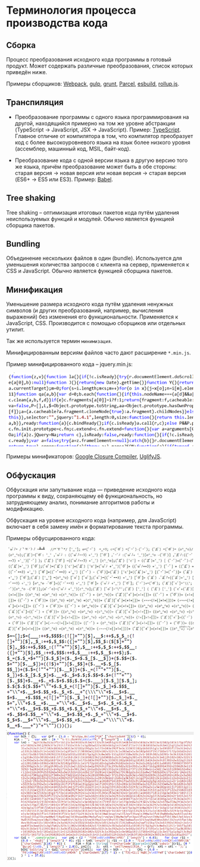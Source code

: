 # Терминология процесса производства кода

## Сборка

Процесс преобразования исходного кода программы в готовый продукт. Может содержать различные преобразования, список которых приведён ниже.

Примеры сборщиков: [Webpack](https://webpack.js.org/ "Webpack"), [gulp](https://gulpjs.com/ "gulp"), [grunt](https://gruntjs.com/ "grunt"), [Parcel](https://parceljs.org/ "Parcel"), [esbuild](https://esbuild.github.io/), [rollup.js](https://rollupjs.org/guide/en/).

## Транспиляция

+ Преобразование программы с одного языка программирования на другой, находящийся примерно на том же уровне абстракции (TypeScript → JavaScript, JSX → JavaScript). Пример: [TypeScript](https://www.typescriptlang.org/ "TypeScript").  
Главное отличие от компилятора в том, что компилятор преобразует код с более высокоуровневого языка на язык более низкого уровня (ассемблер, машинный код, MSIL, байт-код).

+ Преобразование кода с одной версии языка в другую версию того же языка, причём преобразование может быть в обе стороны: старая версия → новая версия или новая версия → старая версия (ES6+ → ES5 или ES3). Пример: [Babel](https://babeljs.io/ "Babel").

## Tree shaking

Tree shaking – оптимизация итоговых пакетов кода путём удаления неиспользуемых функций и модулей. Обычно является функцией сборщика пакетов.

## Bundling

Объединение нескольких файлов в один (bundle). Используется для уменьшения количества запросов с клиента на сервер, применяется к CSS и JavaScript. Обычно является функцией сборщика пакетов. 

## Минификация

Уменьшение размера исходного кода путём удаления ненужных символов (и других преобразований, например, вычисления выражений) без изменения его функциональности. Применяется к JavaScript, CSS. Производится с помощью сборщиков или отдельных утилит.

Так же используется термин `минимизация`.

Минифицированным версиям файлов часто дают расширение `*.min.js`.

Пример минифицированного кода – jquery.min.js:

![jquery.min.js](img/jquery.min.js.png)

Примеры минификаторов: [Google Closure Compiler](https://developers.google.com/closure/compiler/), [UglifyJS](https://github.com/mishoo/UglifyJS).

## Обфускация

Обфускация или запутывание кода — приведение исходного кода программы к виду, сохраняющему её функциональность, но затрудняющему анализ, понимание алгоритмов работы и модификацию.

Обфускация на уровне исходного кода (например, для JavaScript) включает в себя замену имён и форматирование текста программы.

Примеры обфусцированного кода:

![Обфускация](img/obfuscate1.jpg)
![Обфускация](img/obfuscate2.png)
![Обфускация](img/obfuscate3.png)
